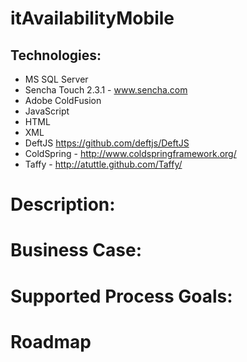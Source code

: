 itAvailabilityMobile
====================

## Technologies:
* MS SQL Server
* Sencha Touch 2.3.1 - www.sencha.com
* Adobe ColdFusion
* JavaScript
* HTML
* XML
* DeftJS https://github.com/deftjs/DeftJS
* ColdSpring - http://www.coldspringframework.org/
* Taffy - http://atuttle.github.com/Taffy/

# Description:


# Business Case:



# Supported Process Goals: 


# Roadmap